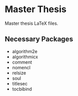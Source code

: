 # Master Thesis
Master thesis LaTeX files.

## Necessary Packages
* algorithm2e
* algorithmicx
* comment
* nomencl
* relsize
* soul
* titlesec
* tocbibind
